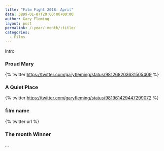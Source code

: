 ```yaml
---
title: "Film Fight 2018: April"
date: 3899-01-07T20:00:00+00:00
author: Gary Fleming
layout: post
permalink: /:year/:month/:title/
categories:
  - Films
---
```


Intro

### Proud Mary

{% twitter https://twitter.com/garyfleming/status/981268203631505409 %}

### A Quiet Place

{% twitter https://twitter.com/garyfleming/status/981961429447299072 %}

### film name

{% twitter url %}


### The month Winner

...
